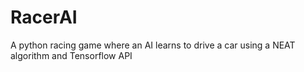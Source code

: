 # RacerAI
 A python racing game where an AI learns to drive a car using a NEAT algorithm and Tensorflow API
